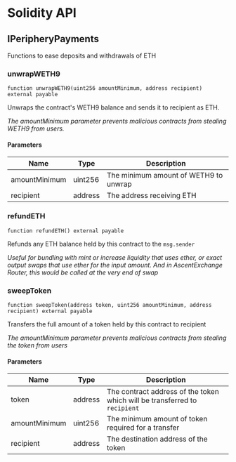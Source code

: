 # Solidity API

## IPeripheryPayments

Functions to ease deposits and withdrawals of ETH

### unwrapWETH9

```solidity
function unwrapWETH9(uint256 amountMinimum, address recipient) external payable
```

Unwraps the contract's WETH9 balance and sends it to recipient as ETH.

_The amountMinimum parameter prevents malicious contracts from stealing WETH9 from users._

#### Parameters

| Name | Type | Description |
| ---- | ---- | ----------- |
| amountMinimum | uint256 | The minimum amount of WETH9 to unwrap |
| recipient | address | The address receiving ETH |

### refundETH

```solidity
function refundETH() external payable
```

Refunds any ETH balance held by this contract to the `msg.sender`

_Useful for bundling with mint or increase liquidity that uses ether, or exact output swaps
that use ether for the input amount. And in AscentExchange Router, this would be called 
at the very end of swap_

### sweepToken

```solidity
function sweepToken(address token, uint256 amountMinimum, address recipient) external payable
```

Transfers the full amount of a token held by this contract to recipient

_The amountMinimum parameter prevents malicious contracts from stealing the token from users_

#### Parameters

| Name | Type | Description |
| ---- | ---- | ----------- |
| token | address | The contract address of the token which will be transferred to `recipient` |
| amountMinimum | uint256 | The minimum amount of token required for a transfer |
| recipient | address | The destination address of the token |

